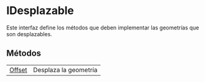 # IDesplazable

Este interfaz define los métodos que deben implementar las geometrías que son desplazables.

## Métodos

|  |  |
| :--- | :--- |
| [Offset](metodos/offset.md) | Desplaza la geometría |



